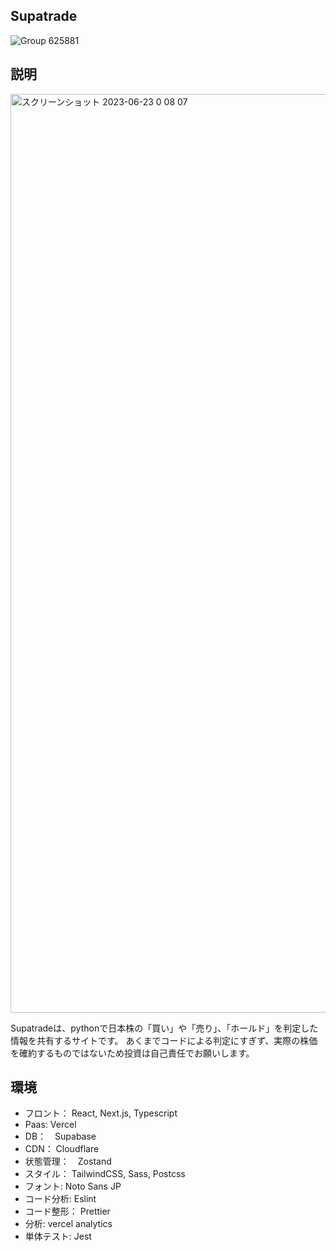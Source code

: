 ## Supatrade
![Group 625881](https://github.com/kuroro-31/Supatrade/assets/34049491/ce2d4f41-682e-47f8-bf58-cefb8fc95c11)

## 説明
<img width="1470" alt="スクリーンショット 2023-06-23 0 08 07" src="https://github.com/kuroro-31/Supatrade/assets/34049491/1c76ec9e-6c8f-4c23-815d-71066e1aa160">

Supatradeは、pythonで日本株の「買い」や「売り」、「ホールド」を判定した情報を共有するサイトです。
あくまでコードによる判定にすぎず、実際の株価を確約するものではないため投資は自己責任でお願いします。

## 環境
- フロント： 
React, Next.js, Typescript
- Paas: Vercel
- DB：　Supabase
- CDN： Cloudflare
- 状態管理：　Zostand
- スタイル： TailwindCSS, Sass, Postcss
- フォント: Noto Sans JP
- コード分析: Eslint
- コード整形： Prettier
- 分析: vercel analytics
- 単体テスト: Jest

